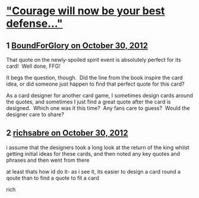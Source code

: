 # [&quot;Courage will now be your best defense…&quot;](https://community.fantasyflightgames.com/topic/73489-courage-will-now-be-your-best-defense%E2%80%A6/)

## 1 [BoundForGlory on October 30, 2012](https://community.fantasyflightgames.com/topic/73489-courage-will-now-be-your-best-defense%E2%80%A6/?do=findComment&comment=716509)

That quote on the newly-spoiled spirit event is absolutely perfect for its card!  Well done, FFG!

It begs the question, though.  Did the line from the book inspire the card idea, or did someone just happen to find that perfect quote for this card?

As a card designer for another card game, I sometimes design cards around the quotes, and sometimes I just find a great quote after the card is designed.  Which one was it this time?  Any fans care to guess?  Would the designer care to share?

## 2 [richsabre on October 30, 2012](https://community.fantasyflightgames.com/topic/73489-courage-will-now-be-your-best-defense%E2%80%A6/?do=findComment&comment=716564)

i assume that the designers took a long look at the return of the king whilst getting initial ideas for these cards, and then noted any key quotes and phrases and then went from there

at least thats how id do it- as i see it, its easier to design a card round a qoute than to find a quote to fit a card

rich

